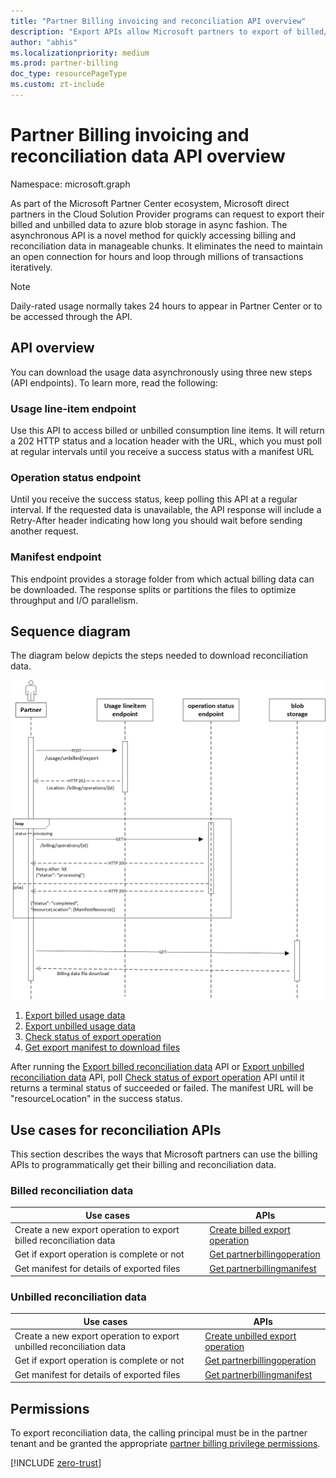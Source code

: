 ```yaml
---
title: "Partner Billing invoicing and reconciliation API overview"
description: "Export APIs allow Microsoft partners to export of billed/unbilled reconciliation data to download the data in efficient and async fashion."
author: "abhis"
ms.localizationpriority: medium
ms.prod: partner-billing
doc_type: resourcePageType
ms.custom: zt-include
---
```


# Partner Billing invoicing and reconciliation data API overview

Namespace: microsoft.graph

As part of the Microsoft Partner Center ecosystem, Microsoft direct partners in the Cloud Solution Provider programs can request to export their billed and unbilled data to azure blob storage in async fashion. The asynchronous API is a novel method for quickly accessing billing and reconciliation data in manageable chunks. It eliminates the need to maintain an open connection for hours and loop through millions of transactions iteratively.

> [!NOTE]
>Daily-rated usage normally takes 24 hours to appear in Partner Center or to be accessed through the API.


## API overview

You can download the usage data asynchronously using three new steps (API endpoints). To learn more, read the following:

### Usage line-item endpoint
Use this API to access billed or unbilled consumption line items. It will return a 202 HTTP status and a location header with the URL, which you must poll at regular intervals until you receive a success status with a manifest URL

### Operation status endpoint
Until you receive the success status, keep polling this API at a regular interval. If the requested data is unavailable, the API response will include a Retry-After header indicating how long you should wait before sending another request.

### Manifest endpoint
This endpoint provides a storage folder from which actual billing data can be downloaded. The response splits or partitions the files to optimize throughput and I/O parallelism.

## Sequence diagram
The diagram below depicts the steps needed to download reconciliation data.

![Export data sequence diagram](LRO_SequenceDiagram.png)

1. [Export billed usage data](../api/partners.billing-billedusage-export.md)
2. [Export unbilled usage data](../api/partners.billing-unbilledusage-export.md)
3. [Check status of export operation](../api/operation-get.md)
4. [Get export manifest to download files](../api/partners.billing-manifest-get.md)

After running the [Export billed reconciliation data](../api/partners.billing-billedusage-export.md) API or [Export unbilled reconciliation data](../api/partners.billing-unbilledusage-export.md) API, poll [Check status of export operation](../api/operation-get.md) API until it returns a terminal status of succeeded or failed. The manifest URL will be "resourceLocation" in the success status.

## Use cases for reconciliation APIs

This section describes the ways that Microsoft partners can use the billing APIs to programmatically get their billing and reconciliation data.

### Billed reconciliation data

| Use cases | APIs |
|--|--|
| Create a new export operation to export billed reconciliation data | [Create billed export operation](../api/partners.billing-billedusage-export.md) |
| Get if export operation is complete or not | [Get partnerbillingoperation](../api/operation-get.md) |
| Get manifest for details of exported files | [Get partnerbillingmanifest](../api/partners.billing-manifest-get.md)  |

### Unbilled reconciliation data

| Use cases | APIs |
|--|--|
| Create a new export operation to export unbilled reconciliation data | [Create unbilled export operation](../api/partners.billing-unbilledusage-export.md) |
| Get if export operation is complete or not | [Get partnerbillingoperation](../api/operation-get.md) |
| Get manifest for details of exported files | [Get partnerbillingmanifest](../api/partners.billing-manifest-get.md)  |


## Permissions

To export reconciliation data, the calling principal must be in the partner tenant and be granted the appropriate [partner billing privilege permissions](../api/permissions/partners-permissions.md).


<!-- Start of: Link to ZT guidance: H2 section -->

[!INCLUDE [zero-trust](~/../azure_docs/includes/active-directory-zero-trust.md)]

<!-- End of: Link to ZT guidance -->
